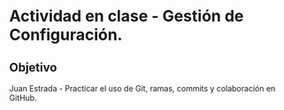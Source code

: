 # Actividad en clase - Gestión de Configuración.
## Objetivo
Juan Estrada - Practicar el uso de Git, ramas, commits y colaboración en GitHub.
